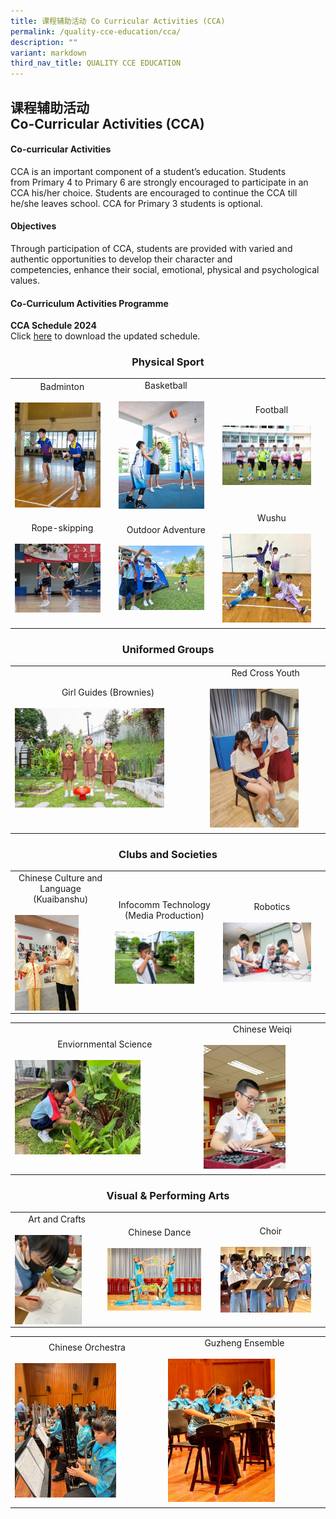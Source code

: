 ```yaml
---
title: 课程辅助活动 Co Curricular Activities (CCA)
permalink: /quality-cce-education/cca/
description: ""
variant: markdown
third_nav_title: QUALITY CCE EDUCATION
---
```

## 课程辅助活动 <br>Co-Curricular Activities (CCA)

#### Co-curricular Activities


CCA is an important component of a&nbsp;student’s education. Students from&nbsp;Primary 4 to Primary 6&nbsp;are strongly encouraged to participate in an CCA his/her choice.&nbsp;Students&nbsp;are encouraged to continue the CCA till he/she leaves school. CCA for Primary 3&nbsp;students is optional.

#### Objectives


Through participation of CCA, students are provided with varied and authentic opportunities to develop their character and competencies,&nbsp;enhance their social, emotional, physical and psychological values.

#### Co-Curriculum Activities Programme

 **CCA Schedule 2024** <br>
Click [here](https://for.edu.sg/hips-cca-schedule) to download the updated schedule.



### <center>Physical Sport</center>

|  |||
| -------- | -------- | -------- |
| <center>Badminton</center> <br> <img style="width: 90%;" src="/images/CCA/Badminton.jpg" align="center">  |<center> Basketball </center> <br> <img style="width: 90%;" src="/images/CCA/Basketball.jpg" align="center"> |<center> Football</center> <br><img style="width: 90%;" src="/images/CCA/Football.jpg" align="center">|
|<center>Rope-skipping </center><br> <img style="width: 90%;" src="/images/CCA/Rope_Skipping.jpg" align="center"> |<center>Outdoor Adventure </center><br> <img style="width: 90%;" src="/images/CCA/Outdoor_Adventure.jpg" align="center"> |<center>Wushu</center><br> <img style="width: 90%;" src="/images/CCA/Wushu.jpg" align="center">|
|  |  |  |


### <center>Uniformed Groups</center>

|  |  | 
| -------- | -------- | 
|<center> Girl Guides (Brownies)</center><br><img style="width: 80%;" src="/images/CCA/Brownies.jpg" align="center">| <center>Red Cross Youth</center><br><img style="width: 80%;" src="/images/CCA/Red_Cross_Youth.jpg" align="center"> | 
|||


### <center>Clubs and Societies</center>

|  |  |  |
| -------- | -------- | -------- |
|<center> Chinese Culture and Language (Kuaibanshu) </center><br><img style="width: 70%;" src="/images/CCA/Kuaiban.jpg" align="center">  |<center> Infocomm Technology (Media Production) </center><br><img style="width: 80%;" src="/images/CCA/Infocomm.jpg" align="center">|<center> Robotics </center><br><img style="width: 90%;" src="/images/CCA/Robotics.jpg" align="center"> |

| |  | 
| -------- | -------- | 
| <center> Enviornmental Science</center> <br> <img style="width: 70%;" src="/images/CCA/Enviromental_Science.jpg" align="center">| <center> Chinese Weiqi</center><br> <img style="width: 70%;" src="/images/CCA/Weiqi.jpg" align="center">| 
|||

### <center>Visual &amp; Performing Arts</center>

|  |  |  |
| -------- | -------- | -------- |
| <center> Art and Crafts </center><br><img style="width: 80%;" src="/images/CCA/Art_and_Craft.jpg" align="center">| <center> Chinese Dance </center><br><img style="width: 90%;" src="/images/CCA/Chinese_Dance.jpg" align="center"> | <center> Choir </center><br> <img style="width: 90%;" src="/images/CCA/Choir.jpg" align="center">|

| |  | 
| -------- | -------- | 
| <center>Chinese Orchestra</center><br> <img style="width:70%;" src="/images/CCA/Chinese_Orch.jpg" align="center">  | <center>Guzheng Ensemble</center><br> <img style="width:70%;" src="/images/CCA/Guzheng_Ensemble.jpg" align="center"> | 
|||